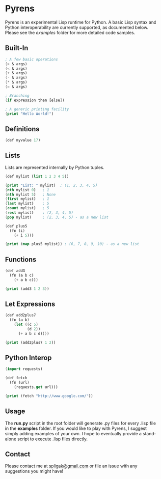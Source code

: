 Pyrens
======

Pyrens is an experimental Lisp runtime for Python. A basic Lisp syntax and Python interoperability are currently supported, as documented below. Please see the *examples* folder for more detailed code samples.

Built-In
--------
```lisp
; A few basic operations
(> & args)
(< & args)
(+ & args)
(- & args)
(* & args)
(= & args)

; Branching
(if expression then [else])

; A generic printing facility
(print "Hello World!")
```

Definitions
-----------

```lisp
(def myvalue 17)
```

Lists
-----

Lists are represented internally by Python tuples.

```lisp
(def mylist (list 1 2 3 4 5))

(print "List: " mylist)  ; (1, 2, 3, 4, 5)
(nth mylist 0)   ; 1
(nth mylist 5)   ; None
(first mylist)   ; 1
(last mylist)    ; 5
(count mylist)   ; 5
(rest mylist)    ; (2, 3, 4, 5)
(pop mylist)     ; (2, 3, 4, 5) - as a new list

(def plus5
  (fn (i)
    (+ i 5)))

(print (map plus5 mylist)) ; (6, 7, 8, 9, 10) - as a new list
```

Functions
---------

```lisp
(def add3
  (fn (a b c)
    (+ a b c)))

(print (add3 1 2 3))
```

Let Expressions
---------------
```lisp
(def add2plus7
  (fn (a b)
    (let ((c 5)
          (d 2))
      (+ a b c d))))

(print (add2plus7 1 2))
```

Python Interop
--------------
```lisp
(import requests)

(def fetch
  (fn (url)
    (requests.get url)))

(print (fetch "http://www.google.com/"))
```

Usage
-----
The **run.py** script in the root folder will generate .py files for every .lisp file in the **examples** folder. If you would like to play with Pyrens, I suggest simply adding examples of your own. I hope to eventually provide a stand-alone script to execute .lisp files directly.

Contact
-------
Please contact me at spligak@gmail.com or file an issue with any suggestions you might have!
